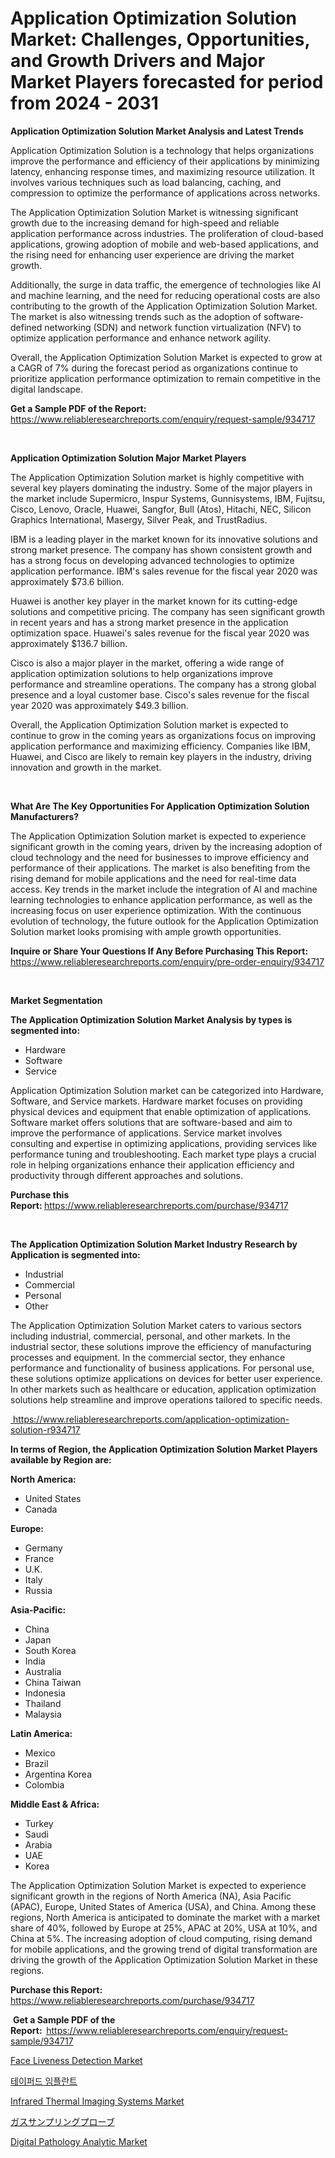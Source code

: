 <p><h1>Application Optimization Solution Market: Challenges, Opportunities, and Growth Drivers and Major Market Players forecasted for period from 2024 - 2031</h1></p><p><strong>Application Optimization Solution Market Analysis and Latest Trends</strong></p>
<p><p>Application Optimization Solution is a technology that helps organizations improve the performance and efficiency of their applications by minimizing latency, enhancing response times, and maximizing resource utilization. It involves various techniques such as load balancing, caching, and compression to optimize the performance of applications across networks.</p><p>The Application Optimization Solution Market is witnessing significant growth due to the increasing demand for high-speed and reliable application performance across industries. The proliferation of cloud-based applications, growing adoption of mobile and web-based applications, and the rising need for enhancing user experience are driving the market growth.</p><p>Additionally, the surge in data traffic, the emergence of technologies like AI and machine learning, and the need for reducing operational costs are also contributing to the growth of the Application Optimization Solution Market. The market is also witnessing trends such as the adoption of software-defined networking (SDN) and network function virtualization (NFV) to optimize application performance and enhance network agility.</p><p>Overall, the Application Optimization Solution Market is expected to grow at a CAGR of 7% during the forecast period as organizations continue to prioritize application performance optimization to remain competitive in the digital landscape.</p></p>
<p><strong>Get a Sample PDF of the Report:&nbsp;</strong> <a href="https://www.reliableresearchreports.com/enquiry/request-sample/934717">https://www.reliableresearchreports.com/enquiry/request-sample/934717</a></p>
<p>&nbsp;</p>
<p><strong>Application Optimization Solution Major Market Players</strong></p>
<p><p>The Application Optimization Solution market is highly competitive with several key players dominating the industry. Some of the major players in the market include Supermicro, Inspur Systems, Gunnisystems, IBM, Fujitsu, Cisco, Lenovo, Oracle, Huawei, Sangfor, Bull (Atos), Hitachi, NEC, Silicon Graphics International, Masergy, Silver Peak, and TrustRadius.</p><p>IBM is a leading player in the market known for its innovative solutions and strong market presence. The company has shown consistent growth and has a strong focus on developing advanced technologies to optimize application performance. IBM's sales revenue for the fiscal year 2020 was approximately $73.6 billion.</p><p>Huawei is another key player in the market known for its cutting-edge solutions and competitive pricing. The company has seen significant growth in recent years and has a strong market presence in the application optimization space. Huawei's sales revenue for the fiscal year 2020 was approximately $136.7 billion.</p><p>Cisco is also a major player in the market, offering a wide range of application optimization solutions to help organizations improve performance and streamline operations. The company has a strong global presence and a loyal customer base. Cisco's sales revenue for the fiscal year 2020 was approximately $49.3 billion.</p><p>Overall, the Application Optimization Solution market is expected to continue to grow in the coming years as organizations focus on improving application performance and maximizing efficiency. Companies like IBM, Huawei, and Cisco are likely to remain key players in the industry, driving innovation and growth in the market.</p></p>
<p>&nbsp;</p>
<p><strong>What Are The Key Opportunities For Application Optimization Solution Manufacturers?</strong></p>
<p><p>The Application Optimization Solution market is expected to experience significant growth in the coming years, driven by the increasing adoption of cloud technology and the need for businesses to improve efficiency and performance of their applications. The market is also benefiting from the rising demand for mobile applications and the need for real-time data access. Key trends in the market include the integration of AI and machine learning technologies to enhance application performance, as well as the increasing focus on user experience optimization. With the continuous evolution of technology, the future outlook for the Application Optimization Solution market looks promising with ample growth opportunities.</p></p>
<p><strong>Inquire or Share Your Questions If Any Before Purchasing This Report:</strong> <a href="https://www.reliableresearchreports.com/enquiry/pre-order-enquiry/934717">https://www.reliableresearchreports.com/enquiry/pre-order-enquiry/934717</a></p>
<p>&nbsp;</p>
<p><strong>Market Segmentation</strong></p>
<p><strong>The Application Optimization Solution Market Analysis by types is segmented into:</strong></p>
<p><ul><li>Hardware</li><li>Software</li><li>Service</li></ul></p>
<p><p>Application Optimization Solution market can be categorized into Hardware, Software, and Service markets. Hardware market focuses on providing physical devices and equipment that enable optimization of applications. Software market offers solutions that are software-based and aim to improve the performance of applications. Service market involves consulting and expertise in optimizing applications, providing services like performance tuning and troubleshooting. Each market type plays a crucial role in helping organizations enhance their application efficiency and productivity through different approaches and solutions.</p></p>
<p><strong>Purchase this Report:&nbsp;</strong><a href="https://www.reliableresearchreports.com/purchase/934717">https://www.reliableresearchreports.com/purchase/934717</a></p>
<p>&nbsp;</p>
<p><strong>The Application Optimization Solution Market Industry Research by Application is segmented into:</strong></p>
<p><ul><li>Industrial</li><li>Commercial</li><li>Personal</li><li>Other</li></ul></p>
<p><p>The Application Optimization Solution Market caters to various sectors including industrial, commercial, personal, and other markets. In the industrial sector, these solutions improve the efficiency of manufacturing processes and equipment. In the commercial sector, they enhance performance and functionality of business applications. For personal use, these solutions optimize applications on devices for better user experience. In other markets such as healthcare or education, application optimization solutions help streamline and improve operations tailored to specific needs.</p></p>
<p><a href="https://www.reliableresearchreports.com/application-optimization-solution-r934717">&nbsp;https://www.reliableresearchreports.com/application-optimization-solution-r934717</a></p>
<p><strong>In terms of Region, the Application Optimization Solution Market Players available by Region are:</strong></p>
<p>
    <p> <strong> North America: </strong>
        <ul>
            <li>United States</li>
            <li>Canada</li>
        </ul>
        </p> 
    <p> <strong> Europe: </strong>
        <ul>
            <li>Germany</li>
            <li>France</li>
            <li>U.K.</li>
            <li>Italy</li>
            <li>Russia</li>
        </ul>
        </p> 
    <p> <strong> Asia-Pacific: </strong>
        <ul>
            <li>China</li>
            <li>Japan</li>
            <li>South Korea</li>
            <li>India</li>
            <li>Australia</li>
            <li>China Taiwan</li>
            <li>Indonesia</li>
            <li>Thailand</li>
            <li>Malaysia</li>
        </ul>
        </p> 
    <p> <strong> Latin America: </strong>
        <ul>
            <li>Mexico</li>
            <li>Brazil</li>
            <li>Argentina Korea</li>
            <li>Colombia</li>
        </ul>
        </p> 
    <p> <strong> Middle East & Africa: </strong>
        <ul>
            <li>Turkey</li>
            <li>Saudi</li>
            <li>Arabia</li>
            <li>UAE</li>
            <li>Korea</li>
        </ul>
    </p>
    </p>
<p><p>The Application Optimization Solution Market is expected to experience significant growth in the regions of North America (NA), Asia Pacific (APAC), Europe, United States of America (USA), and China. Among these regions, North America is anticipated to dominate the market with a market share of 40%, followed by Europe at 25%, APAC at 20%, USA at 10%, and China at 5%. The increasing adoption of cloud computing, rising demand for mobile applications, and the growing trend of digital transformation are driving the growth of the Application Optimization Solution Market in these regions.</p></p>
<p><strong>Purchase this Report: </strong><a href="https://www.reliableresearchreports.com/purchase/934717">https://www.reliableresearchreports.com/purchase/934717</a></p>
<p>&nbsp;<strong>Get a Sample PDF of the Report:&nbsp;&nbsp;</strong><a href="https://www.reliableresearchreports.com/enquiry/request-sample/934717">https://www.reliableresearchreports.com/enquiry/request-sample/934717</a></p>
<p><strong></strong></p>
<p><p><a href="https://www.linkedin.com/pulse/face-liveness-detection-market-share-evolution-growth-trends-dgd0f">Face Liveness Detection Market</a></p><p><a href="https://medium.com/@lottierunte44/%ED%85%8C%EC%9D%B4%ED%8D%BC%EB%93%9C-%EC%9E%84%ED%94%8C%EB%9E%80%ED%8A%B8-%EC%8B%9C%EC%9E%A5-%EA%B7%9C%EB%AA%A8-%EC%8B%9C%EC%9E%A5-%EC%A0%84%EB%A7%9D-%EB%B0%8F-%EC%8B%9C%EC%9E%A5-%EC%98%88%EC%B8%A1-2024%EB%85%84%EB%B6%80%ED%84%B0-2031%EB%85%84%EA%B9%8C%EC%A7%80-778aba0d8572">테이퍼드 임플란트</a></p><p><a href="https://github.com/gracielawharr/Market-Research-Report-List-1/blob/main/infrared-thermal-imaging-systems-market.md">Infrared Thermal Imaging Systems Market</a></p><p><a href="https://medium.com/@candiceveum_27405/%E3%82%AC%E3%82%B9%E3%82%B5%E3%83%B3%E3%83%97%E3%83%AA%E3%83%B3%E3%82%B0%E3%83%97%E3%83%AD%E3%83%BC%E3%83%96%E3%81%AE%E5%B8%82%E5%A0%B4%E8%A6%8F%E6%A8%A1-cagr-%E3%83%88%E3%83%AC%E3%83%B3%E3%83%89-2024%E5%B9%B4-2030%E5%B9%B4-d11766f156a8">ガスサンプリングプローブ</a></p><p><a href="https://github.com/EunaWiegad2023/Market-Research-Report-List-1/blob/main/digital-pathology-analytic-market.md">Digital Pathology Analytic Market</a></p></p>